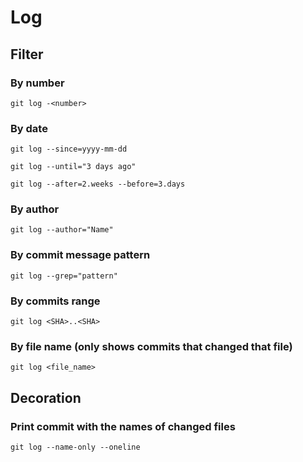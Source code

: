 # Log

## Filter

### By number

```shell
git log -<number>
```

### By date

```shell
git log --since=yyyy-mm-dd
```

```shell
git log --until="3 days ago"
```

```shell
git log --after=2.weeks --before=3.days
```

### By author

```shell
git log --author="Name"
```

### By commit message pattern

```shell
git log --grep="pattern"
```

### By commits range

```shell
git log <SHA>..<SHA>
```

### By file name (only shows commits that changed that file)

```shell
git log <file_name>
```

## Decoration

### Print commit with the names of changed files

```shell
git log --name-only --oneline
```
